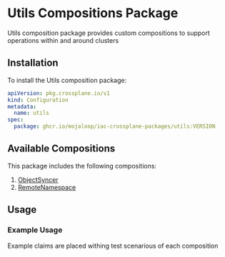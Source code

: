 # Utils Compositions Package

Utils composition package provides custom compositions to support operations within and around clusters

## Installation

To install the Utils composition package:

```yaml
apiVersion: pkg.crossplane.io/v1
kind: Configuration
metadata:
  name: utils
spec:
  package: ghcr.io/mojaloop/iac-crossplane-packages/utils:VERSION
```

## Available Compositions

This package includes the following compositions:

1. [ObjectSyncer](compositions/object-syncer/README.md)
2. [RemoteNamespace](compositions/remote-namespace/README.md)

## Usage

### Example Usage

Example claims are placed withing test scenarious of each composition

